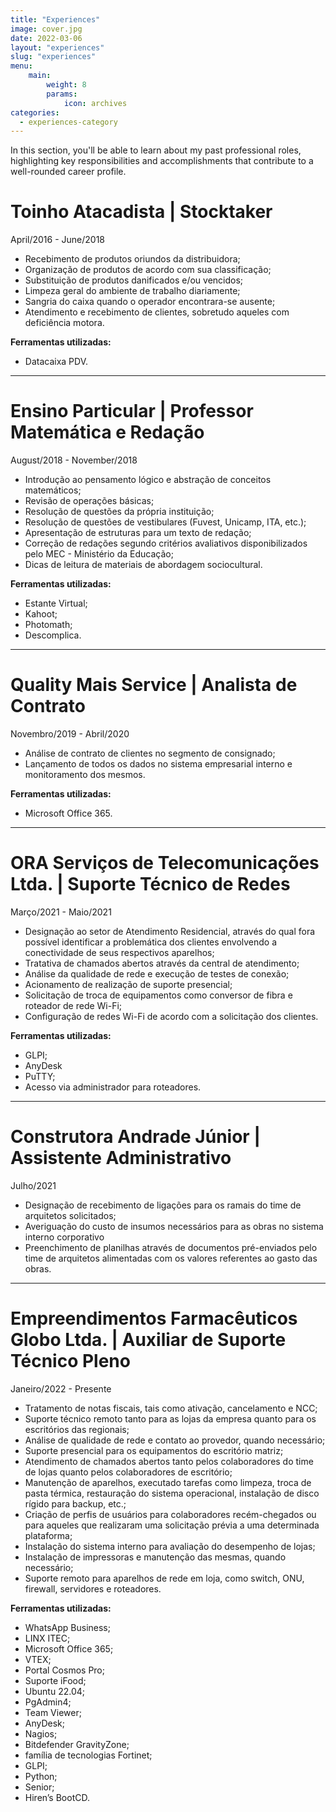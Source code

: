 ```yaml
---
title: "Experiences"
image: cover.jpg
date: 2022-03-06
layout: "experiences"
slug: "experiences"
menu:
    main:
        weight: 8
        params: 
            icon: archives
categories:
  - experiences-category
---
```


In this section, you'll be able to learn about my past professional roles, highlighting key responsibilities and accomplishments that contribute to a well-rounded career profile.

<div>
    <h1>
        Toinho Atacadista | Stocktaker
    </h1>
    <p>
        April/2016 - June/2018
    </p>
    <ul>
        <li>Recebimento de produtos oriundos da distribuidora;</li>
        <li>Organização de produtos de acordo com sua classificação;</li>
        <li>Substituição de produtos danificados e/ou vencidos;</li>
        <li>Limpeza geral do ambiente de trabalho diariamente;</li>
        <li>Sangria do caixa quando o operador encontrara-se ausente;</li>
        <li>Atendimento e recebimento de clientes, sobretudo aqueles com deficiência motora.</li>
    </ul>
    <p>
        <b>
            Ferramentas utilizadas:
        </b>
        <ul>
            <li>Datacaixa PDV.</li>
        </ul>
    </p>
<div>
<hr>
<div>
    <h1>
        Ensino Particular | Professor Matemática e Redação
    </h1>
    <p>
        August/2018 - November/2018
    </p>
    <ul>
        <li>Introdução ao pensamento lógico e abstração de conceitos matemáticos;</li>
        <li>Revisão de operações básicas;</li>
        <li>Resolução de questões da própria instituição;</li>
        <li>Resolução de questões de vestibulares (Fuvest, Unicamp, ITA, etc.);</li>
        <li>Apresentação de estruturas para um texto de redação;</li>
        <li>Correção de redações segundo critérios avaliativos disponibilizados pelo MEC - Ministério da Educação;</li>
        <li>Dicas de leitura de materiais de abordagem sociocultural.</li>
    </ul>
    <p>
        <b>
            Ferramentas utilizadas:
        </b>
        <ul>
            <li>Estante Virtual;</li>
            <li>Kahoot;</li>
            <li>Photomath;</li>
            <li>Descomplica.</li>
        </ul>
    </p>
<div>
<hr>
<div>
    <h1>
        Quality Mais Service | Analista de Contrato
    </h1>
    <p>
        Novembro/2019 - Abril/2020
    </p>
    <ul>
        <li>Análise de contrato de clientes no segmento de consignado;</li>
        <li>Lançamento de todos os dados no sistema empresarial interno e monitoramento dos mesmos.</li>
    </ul>
    <p>
        <b>
            Ferramentas utilizadas:
        </b>
        <ul>
            <li>Microsoft Office 365.</li>
        </ul>
    </p>
<div>
<hr>
<div>
    <h1>
        ORA Serviços de Telecomunicações Ltda. | Suporte Técnico de Redes
    </h1>
    <p>
        Março/2021 - Maio/2021
    </p>
    <ul>
        <li>Designação ao setor de Atendimento Residencial, através do qual fora possível identificar a problemática dos clientes envolvendo a conectividade de seus respectivos aparelhos;</li>
        <li>Tratativa de chamados abertos através da central de atendimento;</li>
        <li>Análise da qualidade de rede e execução de testes de conexão;</li>
        <li>Acionamento de realização de suporte presencial;</li>
        <li>Solicitação de troca de equipamentos como conversor de fibra e roteador de rede Wi-Fi;</li>
        <li>Configuração de redes Wi-Fi de acordo com a solicitação dos clientes.</li>
    </ul>
    <p>
        <b>
            Ferramentas utilizadas:
        </b>
        <ul>
            <li>GLPI;</li>
            <li>AnyDesk</li>
            <li>PuTTY;</li>
            <li>Acesso via administrador para roteadores.</li>
        </ul>
    </p>
<div>
<hr>
<div>
    <h1>
        Construtora Andrade Júnior | Assistente Administrativo
    </h1>
    <p>
        Julho/2021
    </p>
    <ul>
        <li>Designação de recebimento de ligações para os ramais do time de arquitetos solicitados;</li>
        <li>Averiguação do custo de insumos necessários para as obras no sistema interno corporativo</li>
        <li>Preenchimento de planilhas através de documentos pré-enviados pelo time de arquitetos alimentadas com os valores referentes ao gasto das obras.</li>
    </ul>
<div>
<hr>
<div>
    <h1>
        Empreendimentos Farmacêuticos Globo Ltda. | Auxiliar de Suporte Técnico Pleno
    </h1>
    <p>
        Janeiro/2022 - Presente
    </p>
    <ul>
        <li>Tratamento de notas fiscais, tais como ativação, cancelamento e NCC;</li>
        <li>Suporte técnico remoto tanto para as lojas da empresa quanto para os escritórios das regionais;</li>
        <li>Análise de qualidade de rede e contato ao provedor, quando necessário;</li>
        <li>Suporte presencial para os equipamentos do escritório matriz;</li>
        <li>Atendimento de chamados abertos tanto pelos colaboradores do time de lojas quanto pelos
        colaboradores de escritório;</li>
        <li>Manutenção de aparelhos, executado tarefas como limpeza, troca de pasta térmica, restauração do sistema operacional, instalação de disco rígido para backup, etc.;</li>
        <li>Criação de perfis de usuários para colaboradores recém-chegados ou para aqueles que realizaram uma solicitação prévia a uma determinada plataforma;</li>
        <li>Instalação do sistema interno para avaliação do desempenho de lojas;</li>
        <li>Instalação de impressoras e manutenção das mesmas, quando necessário;</li>
        <li>Suporte remoto para aparelhos de rede em loja, como switch, ONU, firewall, servidores
        e roteadores.</li>
    </ul>
    <p>
        <b>
            Ferramentas utilizadas:
        </b>
        <ul>
            <li>WhatsApp Business;</li>
            <li>LINX ITEC;</li>
            <li>Microsoft Office 365;</li>
            <li>VTEX;</li>
            <li>Portal Cosmos Pro;</li> 
            <li>Suporte iFood;</li>
            <li>Ubuntu 22.04;</li>
            <li>PgAdmin4;</li>
            <li>Team Viewer;</li>
            <li>AnyDesk;</li>
            <li>Nagios;</li>
            <li>Bitdefender GravityZone;</li>
            <li>família de tecnologias Fortinet;</li>
            <li>GLPI;</li>
            <li>Python;</li>
            <li>Senior;</li>
            <li>Hiren’s BootCD.</li>
        </ul>
    </p>
<div>